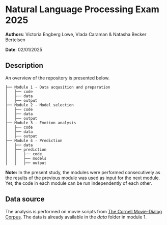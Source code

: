 # Natural Language Processing Exam 2025 

**Authors**: Victoria Engberg Lowe, Vlada Caraman & Natasha Becker Bertelsen

**Date**: 02/01/2025

## Description
An overview of the repository is presented below. 
```
├── Module 1 - Data acqusition and preparation     
│   ├── code
│   ├── data
│   ├── output
├── Module 2 - Model selection 
│   ├── code
│   ├── data
│   ├── output
├── Module 3 - Emotion analysis     
│   ├── code
│   ├── data
│   ├── output
├── Module 4 - Prediction 
│   ├── data
│   ├── prediction
│   │   ├── code
│   │   ├── models
│   │   ├── output 

```
**Note:** 
In the present study, the modules were performed consecutively as the results of the previous module was used as input for the next module. Yet, the code in each module can be run independently of each other. 

## Data source
The analysis is performed on movie scripts from [The Cornell Movie-Dialog Corpus](https://www.cs.cornell.edu/~cristian/Cornell_Movie-Dialogs_Corpus.html?fbclid=IwZXh0bgNhZW0CMTAAAR3jsE2-wD4HZhTrzowavqA94a6IOpnn5qCSOcdRHJ2toVJawSuxDIVnjog_aem_jYxU3UnBmZPvVrUO6AyOCQ). The data is already available in the *data* folder in module 1. 
